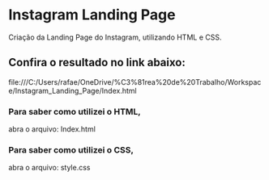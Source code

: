 # Instagram Landing Page

Criação da Landing Page do Instagram, utilizando HTML e CSS.

## Confira o resultado no link abaixo:
file:///C:/Users/rafae/OneDrive/%C3%81rea%20de%20Trabalho/Workspace/Instagram_Landing_Page/Index.html

### Para saber como utilizei o HTML,
abra o arquivo: Index.html

### Para saber como utilizei o CSS,
abra o arquivo: style.css
